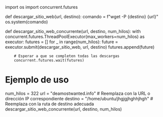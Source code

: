 import os
import concurrent.futures

def descargar_sitio_web(url, destino):
    comando = f"wget -P {destino} {url}"
    os.system(comando)

def descargar_sitio_web_concurrente(url, destino, num_hilos):
    with concurrent.futures.ThreadPoolExecutor(max_workers=num_hilos) as executor:
        futures = []
        for _ in range(num_hilos):
            future = executor.submit(descargar_sitio_web, url, destino)
            futures.append(future)
        
        # Esperar a que se completen todas las descargas
        concurrent.futures.wait(futures)

# Ejemplo de uso

num_hilos = 322
url = "deamostwanted.info"  # Reemplaza con la URL o dirección IP correspondiente
destino = "/home/ubuntu/jhgjgjhghhjhgh"  # Reemplaza con la ruta de destino adecuada
descargar_sitio_web_concurrente(url, destino, num_hilos)
